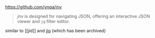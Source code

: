 https://github.com/ynqa/jnv

> _jnv_ is designed for navigating JSON, offering an interactive JSON viewer and `jq` filter editor.

similar to [[jid]] and [jiq](https://github.com/fiatjaf/jiq) (which has been archived)